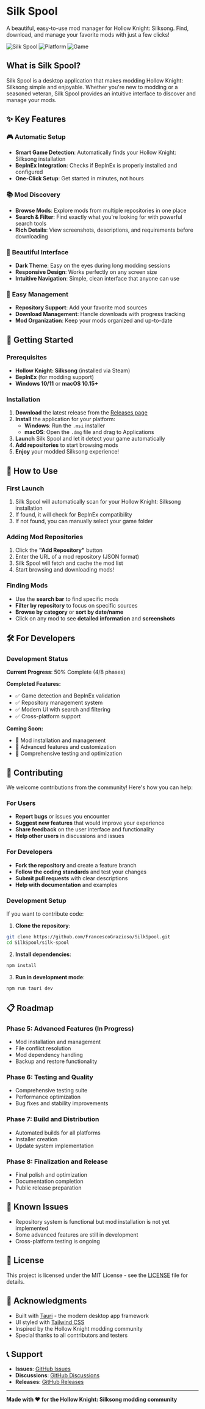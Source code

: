 # Silk Spool

A beautiful, easy-to-use mod manager for Hollow Knight: Silksong. Find, download, and manage your favorite mods with just a few clicks!

![Silk Spool](https://img.shields.io/badge/Status-In%20Development-orange)
![Platform](https://img.shields.io/badge/Platform-Windows%20%7C%20macOS-blue)
![Game](https://img.shields.io/badge/Game-Hollow%20Knight%3A%20Silksong-purple)

## What is Silk Spool?

Silk Spool is a desktop application that makes modding Hollow Knight: Silksong simple and enjoyable. Whether you're new to modding or a seasoned veteran, Silk Spool provides an intuitive interface to discover and manage your mods.

## ✨ Key Features

### 🎮 **Automatic Setup**
- **Smart Game Detection**: Automatically finds your Hollow Knight: Silksong installation
- **BepInEx Integration**: Checks if BepInEx is properly installed and configured
- **One-Click Setup**: Get started in minutes, not hours

### 📚 **Mod Discovery**
- **Browse Mods**: Explore mods from multiple repositories in one place
- **Search & Filter**: Find exactly what you're looking for with powerful search tools
- **Rich Details**: View screenshots, descriptions, and requirements before downloading

### 🎨 **Beautiful Interface**
- **Dark Theme**: Easy on the eyes during long modding sessions
- **Responsive Design**: Works perfectly on any screen size
- **Intuitive Navigation**: Simple, clean interface that anyone can use

### 🔧 **Easy Management**
- **Repository Support**: Add your favorite mod sources
- **Download Management**: Handle downloads with progress tracking
- **Mod Organization**: Keep your mods organized and up-to-date

## 🚀 Getting Started

### Prerequisites
- **Hollow Knight: Silksong** (installed via Steam)
- **BepInEx** (for modding support)
- **Windows 10/11** or **macOS 10.15+**

### Installation

1. **Download** the latest release from the [Releases page](https://github.com/FrancescoGrazioso/SilkSpool/releases)
2. **Install** the application for your platform:
   - **Windows**: Run the `.msi` installer
   - **macOS**: Open the `.dmg` file and drag to Applications
3. **Launch** Silk Spool and let it detect your game automatically
4. **Add repositories** to start browsing mods
5. **Enjoy** your modded Silksong experience!

## 📖 How to Use

### First Launch
1. Silk Spool will automatically scan for your Hollow Knight: Silksong installation
2. If found, it will check for BepInEx compatibility
3. If not found, you can manually select your game folder

### Adding Mod Repositories
1. Click the **"Add Repository"** button
2. Enter the URL of a mod repository (JSON format)
3. Silk Spool will fetch and cache the mod list
4. Start browsing and downloading mods!

### Finding Mods
- Use the **search bar** to find specific mods
- **Filter by repository** to focus on specific sources
- **Browse by category** or **sort by date/name**
- Click on any mod to see **detailed information** and **screenshots**

## 🛠️ For Developers

### Development Status
**Current Progress**: 50% Complete (4/8 phases)

**Completed Features:**
- ✅ Game detection and BepInEx validation
- ✅ Repository management system
- ✅ Modern UI with search and filtering
- ✅ Cross-platform support

**Coming Soon:**
- 🔄 Mod installation and management
- 🔄 Advanced features and customization
- 🔄 Comprehensive testing and optimization

## 🤝 Contributing

We welcome contributions from the community! Here's how you can help:

### For Users
- **Report bugs** or issues you encounter
- **Suggest new features** that would improve your experience
- **Share feedback** on the user interface and functionality
- **Help other users** in discussions and issues

### For Developers
- **Fork the repository** and create a feature branch
- **Follow the coding standards** and test your changes
- **Submit pull requests** with clear descriptions
- **Help with documentation** and examples

### Development Setup
If you want to contribute code:

1. **Clone the repository**:
```bash
git clone https://github.com/FrancescoGrazioso/SilkSpool.git
cd SilkSpool/silk-spool
```

2. **Install dependencies**:
```bash
npm install
```

3. **Run in development mode**:
```bash
npm run tauri dev
```

## 📋 Roadmap

### Phase 5: Advanced Features (In Progress)
- Mod installation and management
- File conflict resolution
- Mod dependency handling
- Backup and restore functionality

### Phase 6: Testing and Quality
- Comprehensive testing suite
- Performance optimization
- Bug fixes and stability improvements

### Phase 7: Build and Distribution
- Automated builds for all platforms
- Installer creation
- Update system implementation

### Phase 8: Finalization and Release
- Final polish and optimization
- Documentation completion
- Public release preparation

## 🐛 Known Issues

- Repository system is functional but mod installation is not yet implemented
- Some advanced features are still in development
- Cross-platform testing is ongoing

## 📄 License

This project is licensed under the MIT License - see the [LICENSE](LICENSE) file for details.

## 🙏 Acknowledgments

- Built with [Tauri](https://tauri.app/) - the modern desktop app framework
- UI styled with [Tailwind CSS](https://tailwindcss.com/)
- Inspired by the Hollow Knight modding community
- Special thanks to all contributors and testers

## 📞 Support

- **Issues**: [GitHub Issues](https://github.com/FrancescoGrazioso/SilkSpool/issues)
- **Discussions**: [GitHub Discussions](https://github.com/FrancescoGrazioso/SilkSpool/discussions)
- **Releases**: [GitHub Releases](https://github.com/FrancescoGrazioso/SilkSpool/releases)

---

**Made with ❤️ for the Hollow Knight: Silksong modding community**
